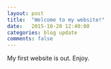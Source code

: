 ```yaml
---
layout: post
title:  "Welcome to my website!"
date:   2015-10-20 12:40:00
categories: blog update
comments: false
---
```

My first website is out. Enjoy.
